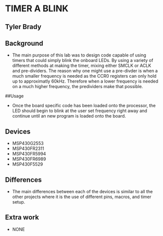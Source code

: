 # TIMER A BLINK

## Tyler Brady

## Background
* The main purpose of this lab was to design code capable of using timers that could simply blink the onboard
LEDs. By using a variety of different methods at making the timer, mixing either SMCLK or ACLK and pre-dividers.
The reason why one might use a pre-divder is when a much smaller frequency is needed as the CCR0 registers can only
hold up to approximatly 60kHz. Therefore when a lower frequency is needed on a much higher frequency, the predividers
make that possible.

##Usage
* Once the board specific code has been loaded onto the processor, the LED should begin to blink at the user set frequency right away and continue until an new program is loaded onto the board. 

## Devices
* MSP430G2553
* MSP430FR2311
* MSP430FR5994
* MSP430FR6989
* MSP430F5529

## Differences
* The main differences between each of the devices is similar to all the other projects where it is the use of different
pins, macros, and timer setup.

## Extra work
* NONE